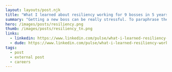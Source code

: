 ```yaml
---
layout: layouts/post.njk
title: "What I learned about resiliency working for 9 bosses in 5 years"
summary: "Getting a new boss can be really stressful. To paraphrase the great philosopher F. Gump, you usually have little input into who that is, so you don’t know what you're going to get until you've had the time to work with them. I should know."
hero: /images/posts/resiliency.png
thumb: /images/posts/resiliency_tn.png
links:
  - linkedin: https://www.linkedin.com/pulse/what-i-learned-resiliency-working-9-bosses-5-years-ray-villalobos/
  - dude: https://www.linkedin.com/pulse/what-i-learned-resiliency-working-9-bosses-5-years-ray-villalobos/
tags:
  - post
  - external post
  - careers
---
```


